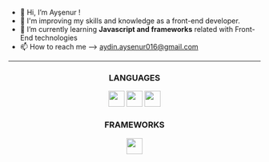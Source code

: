 - 👋 Hi, I’m Ayşenur !
- 👀 I'm improving my skills and knowledge as a front-end developer.
- 🌱 I’m currently learning <strong>Javascript and frameworks</strong> related with Front-End technologies
- 📫 How to reach me --> <a>aydin.aysenur016@gmail.com</a>
-----------
<div align="center">
  
### LANGUAGES

  <img height="32" width="32" src="https://cdn.simpleicons.org/html5" />   
  <img height="32" width="32" src="https://cdn.simpleicons.org/css3" />   
  <img height="32" width="32" src="https://cdn.simpleicons.org/javascript" />   
<!--   <img height="32" width="32" src="https://cdn.simpleicons.org/node.js" /> -->


### FRAMEWORKS

<img height="32" width="32" src="https://cdn.simpleicons.org/bootstrap" />

</div>
